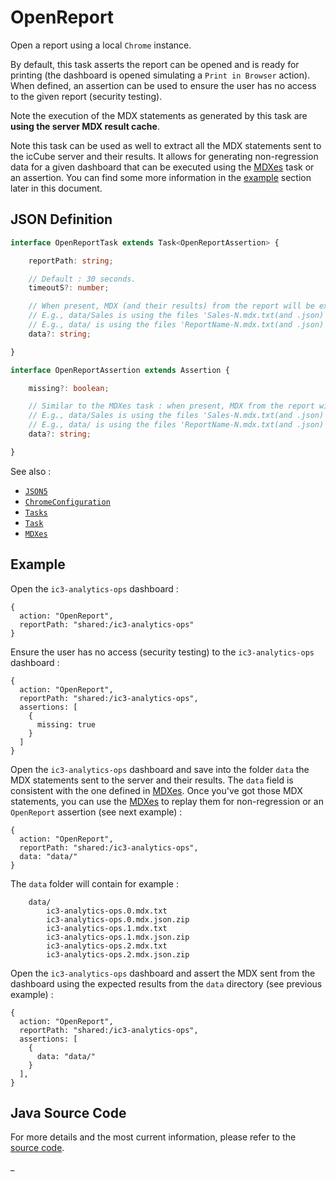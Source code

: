 # OpenReport

Open a report using a local `Chrome` instance.

By default, this task asserts the report can be opened and is ready for printing (the dashboard is opened
simulating a `Print in Browser` action). When defined, an assertion can be used to ensure the user has no
access to the given report (security testing).

Note the execution of the MDX statements as generated by this task are **using the server MDX result cache**.

Note this task can be used as well to extract all the MDX statements sent to the icCube server and their results.
It allows for generating non-regression data for a given dashboard that can be executed using the [MDXes](./MDXes.md)
task or an assertion. You can find some more information in the [example](#example) section later in this document.

## JSON Definition

```typescript
interface OpenReportTask extends Task<OpenReportAssertion> {

    reportPath: string;

    // Default : 30 seconds.
    timeoutS?: number;

    // When present, MDX (and their results) from the report will be extracted and saved there.
    // E.g., data/Sales is using the files 'Sales-N.mdx.txt(and .json)' into the 'data' folder.
    // E.g., data/ is using the files 'ReportName-N.mdx.txt(and .json)' into the 'data' folder.
    data?: string;

}

interface OpenReportAssertion extends Assertion {

    missing?: boolean;

    // Similar to the MDXes task : when present, MDX from the report will be asserted for non-regression.
    // E.g., data/Sales is using the files 'Sales-N.mdx.txt(and .json)' into the 'data' folder.
    // E.g., data/ is using the files 'ReportName-N.mdx.txt(and .json)' into the 'data' folder.
    data?: string;

}
```

See also :

- [`JSON5`](../JSON5.md)
- [`ChromeConfiguration`](../ChromeConfiguration.md)
- [`Tasks`](../Tasks.md)
- [`Task`](../Task.md)
- [`MDXes`](./MDXes.md)

## Example

Open the `ic3-analytics-ops` dashboard :

```json5
{
  action: "OpenReport",
  reportPath: "shared:/ic3-analytics-ops"
}
```

Ensure the user has no access (security testing) to the `ic3-analytics-ops` dashboard :

```json5
{
  action: "OpenReport",
  reportPath: "shared:/ic3-analytics-ops",
  assertions: [
    {
      missing: true
    }
  ]
}
```

Open the `ic3-analytics-ops` dashboard and save into the folder `data` the MDX statements sent to the server
and their results. The `data` field is consistent with the one defined in [MDXes](./MDXes.md). Once you've got
those MDX statements, you can use the [MDXes](./MDXes.md) to replay them for non-regression or an `OpenReport`
assertion (see next example) :

```json5
{
  action: "OpenReport",
  reportPath: "shared:/ic3-analytics-ops",
  data: "data/"
}
```

The `data` folder will contain for example :

```
    data/
        ic3-analytics-ops.0.mdx.txt
        ic3-analytics-ops.0.mdx.json.zip
        ic3-analytics-ops.1.mdx.txt
        ic3-analytics-ops.1.mdx.json.zip
        ic3-analytics-ops.2.mdx.txt
        ic3-analytics-ops.2.mdx.json.zip
```

Open the `ic3-analytics-ops` dashboard and assert the MDX sent from the dashboard using the expected results
from the `data` directory (see previous example) :

```json5
{
  action: "OpenReport",
  reportPath: "shared:/ic3-analytics-ops",
  assertions: [
    {
      data: "data/"
    }
  ],
}
```

## Java Source Code

For more details and the most current information, please refer to
the [source code](../../../../src/main/java/ic3/analyticsops/test/task/reporting/AOOpenReportTask.java).

_
